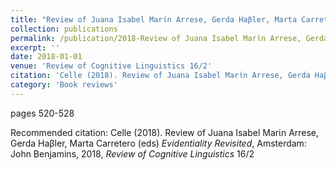 ```yaml
---
title: "Review of Juana Isabel Marίn Arrese, Gerda Haβler, Marta Carretero (eds) Evidentiality Revisited"
collection: publications
permalink: /publication/2018-Review of Juana Isabel Marίn Arrese, Gerda Haβler, Marta Carretero (eds) Evidentiality Revisited
excerpt: ''
date: 2018-01-01
venue: 'Review of Cognitive Linguistics 16/2'
citation: 'Celle (2018). Review of Juana Isabel Marίn Arrese, Gerda Haβler, Marta Carretero (eds) <i>Evidentiality Revisited</i>, Amsterdam: John Benjamins, 2018, <i>Review of Cognitive Linguistics</i> 16/2'
category: 'Book reviews'
---
```

pages 520-528

Recommended citation: Celle (2018). Review of Juana Isabel Marίn Arrese, Gerda Haβler, Marta Carretero (eds) <i>Evidentiality Revisited</i>, Amsterdam: John Benjamins, 2018, <i>Review of Cognitive Linguistics</i> 16/2